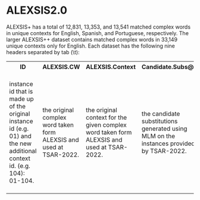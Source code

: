 # ALEXSIS2.0

ALEXSIS+ has a total of 12,831, 13,353, and 13,541 matched complex words in unique contexts for English, Spanish, and Portuguese, respectively. The larger ALEXSIS++ dataset contains matched complex words in 33,149 unique contexts only for English. Each dataset has the following nine headers separated by tab (\t):  


<table>
    
   <tr>
    <th><b>ID</b></th>
    <th><b>ALEXSIS.CW</b></th>
    <th><b>ALEXSIS.Context</b></th>
    <th><b>Candidate.Subs@n</b></th>
    <th><b>Additional.Context</b></th>
    <th><b>Additional.Subs@n</b></th>
    <th><b>Sent.Sim</b></th>
    <th><b>Word.Sim</b></th>
    <th><b>Gold.Labels</b></th>
  </tr>

   <tr>
    <td>instance id that is made up of the original instance id (e.g. 01) and the new additional context id. (e.g. 104): 01-104.</td>
    <td>the original complex word taken form ALEXSIS and used at TSAR-2022.</td>
    <td> the original context for the given complex word taken form ALEXSIS and used at TSAR-2022.</td>
    <td>the candidate substitutions generated using MLM on the instances provided by TSAR-2022.</td>
    <td>new additional context obtained from the CC-News dataset.</td>
    <td>new additional candidate substitutions generated using MLM on the additional contexts taken from the CC-News dataset</td>
    <td>the cosine similarities between the SBert sentence embedding of the additional context and the original context provided by TSAR-2022.</td>
    <td>the cosine similarities between the word embeddings of the additional candidate substitutions and the original complex word provided by TSAR-2022.</td>
    <td>the original gold candidate substitutions provided by TSAR-2022.</td>
  </tr>

</table>
